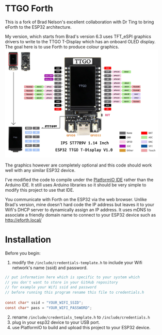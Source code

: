 # TTGO Forth

This is a fork of Brad Nelson's excellent collaboration with Dr Ting to bring eForth to the ESP32 architecture.

My version, which starts from Brad's version 6.3 uses TFT_eSPI graphics drivers to write to the TTGO T-Display which has an onboard OLED display. The goal here is to use Forth to produce colour graphics. ![TTGO T-Display](TTGO.jpg)

The graphics however are completely optional and this code should work well with any similar ESP32 device.

I've modified the code to compile under the [PlatformIO IDE](https://platformio.org/platformio-ide) rather than the Arduino IDE. It still uses Arduino libraries so it should be very simple to modify this project to use that IDE.

You communicate with Forth on the ESP32 via the web browser. Unlike Brad's version, mine doesn't hard code the IP address but leaves it to your Wifi's DHCP server to dynamically assign an IP address. It uses mDNS to associate a friendly domain name to connect to your ESP32 device such as http://eforth.local/

# Installation

Before you begin:

1. modify the `/include/credentials-template.h` to include your Wifi network's name (ssid) and password.

```C
// put information here which is specific to your system which
// you don't want to store in your GitHub repository
// for example your Wifi ssid and password
// before running this program rename this file to credentials.h

const char* ssid = "YOUR_WIFI_SSID";
const char* pass = "YOUR_WIFI_PASSWORD";
```

2. rename `/include/credentials_template.h` to `/include/credentials.h`
3. plug in your esp32 device to your USB port.
4. use PlatformIO to build and upload this project to your ESP32 device.
